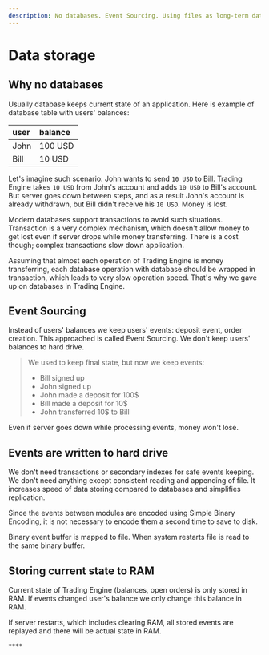 ```yaml
---
description: No databases. Event Sourcing. Using files as long-term data store.
---
```


# Data storage

## Why no databases

Usually database keeps current state of an application. Here is example of database table with users' balances:

| user | balance |
| :--- | :--- |
| John | 100 USD |
| Bill | 10 USD |

Let's imagine such scenario: John wants to send `10 USD` to Bill. Trading Engine takes `10 USD` from John's account and adds `10 USD` to Bill's account. But server goes down between steps, and as a result John's account is already withdrawn, but Bill didn't receive his `10 USD`. Money is lost.

Modern databases support transactions to avoid such situations. Transaction is a very complex mechanism, which doesn't allow money to get lost even if server drops while money transferring. There is a cost though; complex transactions slow down application.

Assuming that almost each operation of Trading Engine is money transferring, each database operation with database should be wrapped in transaction, which leads to very slow operation speed. That's why we gave up on databases in Trading Engine.

## Event Sourcing

Instead of users' balances we keep users' events: deposit event, order creation. This approached is called Event Sourcing. We don't keep users' balances to hard drive. 

> We used to keep final state, but now we keep events:
>
> * Bill signed up
> * John signed up
> * John made a deposit for 100$
> * Bill made a deposit for 10$
> * John transferred 10$ to Bill

Even if server goes down while processing events, money won't lose.

## Events are written to hard drive

We don't need transactions or secondary indexes for safe events keeping. We don't need anything except consistent reading and appending of file. It increases speed of data storing compared to databases and simplifies replication. 

Since the events between modules are encoded using Simple Binary Encoding, it is not necessary to encode them a second time to save to disk.

Binary event buffer is mapped to file. When system restarts file is read to the same binary buffer.

## Storing current state to RAM

Current state of Trading Engine \(balances, open orders\) is only stored in RAM. If events changed user's balance we only change this balance in RAM. 

If server restarts, which includes clearing RAM, all stored events are replayed and there will be actual state in RAM.

\*\*\*\*



